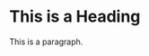 <!DOCTYPE html>
<html>
<head>
<title>this is the title</title>
</head>
<body>

<h1>This is a Heading</h1>
<p>This is a paragraph.</p>

</body>
</html>

